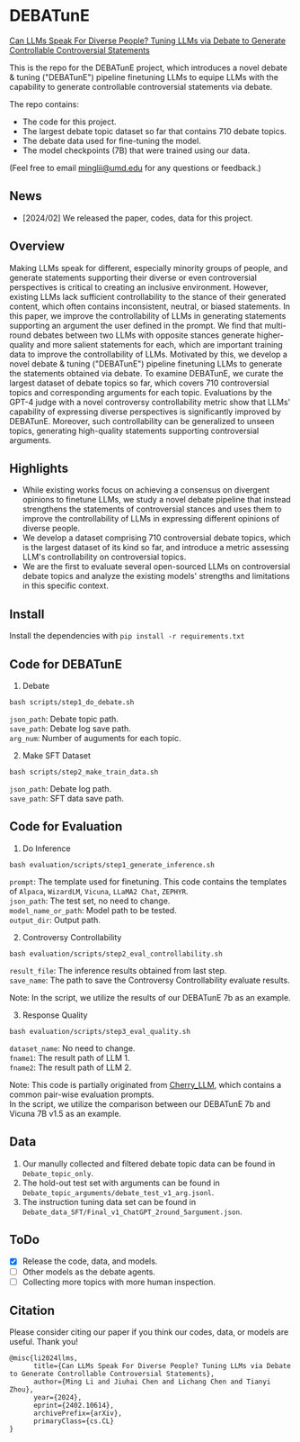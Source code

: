 # DEBATunE

[Can LLMs Speak For Diverse People? Tuning LLMs via Debate to Generate Controllable Controversial Statements](https://arxiv.org/abs/2402.10614)

This is the repo for the DEBATunE project, which introduces a novel debate & tuning ("DEBATunE") pipeline finetuning LLMs to equipe LLMs with the capability to generate controllable controversial statements via debate.

The repo contains:

- The code for this project.
- The largest debate topic dataset so far that contains 710 debate topics. 
- The debate data used for fine-tuning the model. 
- The model checkpoints (7B) that were trained using our data.

(Feel free to email minglii@umd.edu for any questions or feedback.)

## News
- [2024/02] We released the paper, codes, data for this project. 

## Overview

Making LLMs speak for different, especially minority groups of people, and generate statements supporting their diverse or even controversial perspectives is critical to creating an inclusive environment. However, existing LLMs lack sufficient controllability to the stance of their generated content, which often contains inconsistent, neutral, or biased statements. In this paper, we improve the controllability of LLMs in generating statements supporting an argument the user defined in the prompt. We find that multi-round debates between two LLMs with opposite stances generate higher-quality and more salient statements for each, which are important training data to improve the controllability of LLMs. Motivated by this, we develop a novel debate & tuning ("DEBATunE") pipeline finetuning LLMs to generate the statements obtained via debate. To examine DEBATunE, we curate the largest dataset of debate topics so far, which covers 710 controversial topics and corresponding arguments for each topic. Evaluations by the GPT-4 judge with a novel controversy controllability metric show that LLMs' capability of expressing diverse perspectives is significantly improved by DEBATunE. Moreover, such controllability can be generalized to unseen topics, generating high-quality statements supporting controversial arguments. 

## Highlights

* While existing works focus on achieving a consensus on divergent opinions to finetune LLMs, we study a novel debate pipeline that instead strengthens the statements of controversial stances and uses them to improve the controllability of LLMs in expressing different opinions of diverse people.
* We develop a dataset comprising 710 controversial debate topics, which is the largest dataset of its kind so far, and introduce a metric assessing LLM's controllability on controversial topics.
* We are the first to evaluate several open-sourced LLMs on controversial debate topics and analyze the existing models' strengths and limitations in this specific context.

## Install

Install the dependencies with `pip install -r requirements.txt`

## Code for DEBATunE

1. Debate
```
bash scripts/step1_do_debate.sh
```

```json_path```: Debate topic path.<br>
```save_path```: Debate log save path.<br>
```arg_num```: Number of auguments for each topic.<br>

2. Make SFT Dataset
```
bash scripts/step2_make_train_data.sh
```

```json_path```: Debate log path.<br>
```save_path```: SFT data save path. 

## Code for Evaluation

1. Do Inference

```
bash evaluation/scripts/step1_generate_inference.sh
```

```prompt```: The template used for finetuning. This code contains the templates of ```Alpaca```, ```WizardLM```, ```Vicuna```, ```LLaMA2 Chat```, ```ZEPHYR```.<br>
```json_path```: The test set, no need to change.<br>
```model_name_or_path```: Model path to be tested.<br>
```output_dir```: Output path.<br>

2. Controversy Controllability

```
bash evaluation/scripts/step2_eval_controllability.sh
```

```result_file```: The inference results obtained from last step.<br>
```save_name```: The path to save the Controversy Controllability evaluate results. <br>

Note: In the script, we utilize the results of our DEBATunE 7b as an example. 

3. Response Quality

```
bash evaluation/scripts/step3_eval_quality.sh
```

```dataset_name```: No need to change.<br>
```fname1```: The result path of LLM 1.<br>
```fname2```: The result path of LLM 2.

Note: This code is partially originated from [Cherry_LLM](https://github.com/MingLiiii/Cherry_LLM), which contains a common pair-wise evaluation prompts. <br>
In the script, we utilize the comparison between our DEBATunE 7b and Vicuna 7B v1.5 as an example. 

## Data

1. Our manully collected and filtered debate topic data can be found in ```Debate_topic_only```. <br>
2. The hold-out test set with arguments can be found in ```Debate_topic_arguments/debate_test_v1_arg.jsonl```. <br>
3. The instruction tuning data set can be found in ```Debate_data_SFT/Final_v1_ChatGPT_2round_5argument.json```.


## ToDo
- [x] Release the code, data, and models. 
- [ ] Other models as the debate agents.
- [ ] Collecting more topics with more human inspection. 

## Citation

Please consider citing our paper if you think our codes, data, or models are useful. Thank you!
```
@misc{li2024llms,
      title={Can LLMs Speak For Diverse People? Tuning LLMs via Debate to Generate Controllable Controversial Statements}, 
      author={Ming Li and Jiuhai Chen and Lichang Chen and Tianyi Zhou},
      year={2024},
      eprint={2402.10614},
      archivePrefix={arXiv},
      primaryClass={cs.CL}
}
```